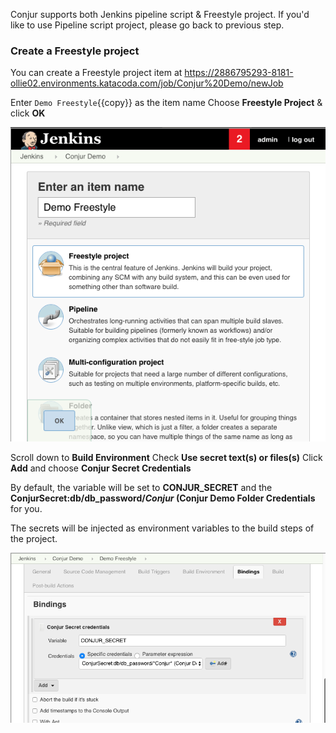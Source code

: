 Conjur supports both Jenkins pipeline script & Freestyle project. If you'd like to use Pipeline script project, please go back to previous step.


### Create a Freestyle project 
You can create a Freestyle project item at https://2886795293-8181-ollie02.environments.katacoda.com/job/Conjur%20Demo/newJob

Enter `Demo Freestyle`{{copy}} as the item name
Choose **Freestyle Project** & click **OK**

![new freestyle](https://github.com/QuincyChengAtWork/katacoda-scenarios/blob/master/jenkins-conjur-credentials-plugin/sceencap/step7-1.png?raw=true)

Scroll down to **Build Environment**
Check **Use secret text(s) or files(s)**
Click **Add** and choose **Conjur Secret Credentials**

By default, the variable will be set to **CONJUR_SECRET** and the **ConjurSecret:db/db_password/*Conjur* (Conjur Demo Folder Credentials** for you.

The secrets will be injected as environment variables to the build steps of the project.

![new freestyle](https://github.com/QuincyChengAtWork/katacoda-scenarios/blob/master/jenkins-conjur-credentials-plugin/sceencap/step7-2.png?raw=true)
